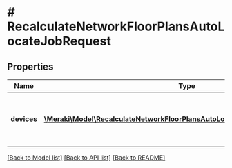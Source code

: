 # # RecalculateNetworkFloorPlansAutoLocateJobRequest

## Properties

Name | Type | Description | Notes
------------ | ------------- | ------------- | -------------
**devices** | [**\Meraki\Model\RecalculateNetworkFloorPlansAutoLocateJobRequestDevicesInner[]**](RecalculateNetworkFloorPlansAutoLocateJobRequestDevicesInner.md) | The list of devices to update anchor positions for | [optional]

[[Back to Model list]](../../README.md#models) [[Back to API list]](../../README.md#endpoints) [[Back to README]](../../README.md)

